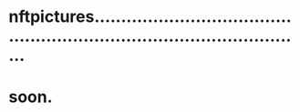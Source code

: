 # nftpictures.............................................................................................
# soon.
